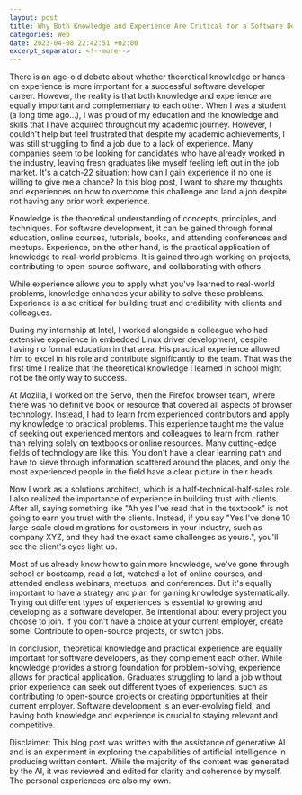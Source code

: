 ```yaml
---
layout: post
title: Why Both Knowledge and Experience Are Critical for a Software Developer's Career
categories: Web
date: 2023-04-08 22:42:51 +02:00
excerpt_separator: <!--more-->
---
```

There is an age-old debate about whether theoretical knowledge or hands-on experience is more important for a successful software developer career. However, the reality is that both knowledge and experience are equally important and complementary to each other. When I was a student (a long time ago...), I was proud of my education and the knowledge and skills that I have acquired throughout my academic journey. However, I couldn't help but feel frustrated that despite my academic achievements, I was still struggling to find a job due to a lack of experience. Many companies seem to be looking for candidates who have already worked in the industry, leaving fresh graduates like myself feeling left out in the job market. It's a catch-22 situation: how can I gain experience if no one is willing to give me a chance? In this blog post, I want to share my thoughts and experiences on how to overcome this challenge and land a job despite not having any prior work experience.

<!--more-->

Knowledge is the theoretical understanding of concepts, principles, and techniques. For software development, it can be gained through formal education, online courses, tutorials, books, and attending conferences and meetups. Experience, on the other hand, is the practical application of knowledge to real-world problems. It is gained through working on projects, contributing to open-source software, and collaborating with others.

While experience allows you to apply what you've learned to real-world problems, knowledge enhances your ability to solve these problems. Experience is also critical for building trust and credibility with clients and colleagues.

During my internship at Intel, I worked alongside a colleague who had extensive experience in embedded Linux driver development, despite having no formal education in that area. His practical experience allowed him to excel in his role and contribute significantly to the team. That was the first time I realize that the theoretical knowledge I learned in school might not be the only way to success.

At Mozilla, I worked on the Servo, then the Firefox browser team, where there was no definitive book or resource that covered all aspects of browser technology. Instead, I had to learn from experienced contributors and apply my knowledge to practical problems. This experience taught me the value of seeking out experienced mentors and colleagues to learn from, rather than relying solely on textbooks or online resources. Many cutting-edge fields of technology are like this. You don't have a clear learning path and have to sieve through information scattered around the places, and only the most experienced people in the field have a clear picture in their heads.

Now I work as a solutions architect, which is a half-technical-half-sales role. I also realized the importance of experience in building trust with clients. After all, saying something like "Ah yes I've read that in the textbook" is not going to earn you trust with the clients. Instead, if you say "Yes I've done 10 large-scale cloud migrations for customers in your industry, such as company XYZ, and they had the exact same challenges as yours.", you'll see the client's eyes light up.

Most of us already know how to gain more knowledge, we've gone through school or bootcamp, read a lot, watched a lot of online courses, and attended endless webinars, meetups, and conferences. But it's equally important to have a strategy and plan for gaining knowledge systematically. Trying out different types of experiences is essential to growing and developing as a software developer. Be intentional about every project you choose to join. If you don't have a choice at your current employer, create some! Contribute to open-source projects, or switch jobs.

In conclusion, theoretical knowledge and practical experience are equally important for software developers, as they complement each other. While knowledge provides a strong foundation for problem-solving, experience allows for practical application. Graduates struggling to land a job without prior experience can seek out different types of experiences, such as contributing to open-source projects or creating opportunities at their current employer. Software development is an ever-evolving field, and having both knowledge and experience is crucial to staying relevant and competitive.

Disclaimer: This blog post was written with the assistance of generative AI and is an experiment in exploring the capabilities of artificial intelligence in producing written content. While the majority of the content was generated by the AI, it was reviewed and edited for clarity and coherence by myself. The personal experiences are also my own.
